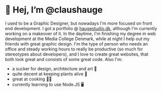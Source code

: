 # 👋 Hej, I’m @claushauge
I used to be a Graphic Designer, but nowadays I'm more focused on front end development. I got a portfolio @ [haugestudio.dk](https://haugestudio.dk), although I'm currently working on a makeover of it. In the daytime, I'm finishing my degree in web development at the Media College Denmark, while at night I help out my friends with great graphic design. I'm the type of person who needs an office and steady working hours to really be productive (so much for stereotypes about developers), and I love to create great websites, that both look great and consists of some great code. Also I'm:
- a sucker for design, architecture and art 👀
- quite decent at keeping plants alive 🌱
- great at cooking 👨‍🍳
- currently learning to use Node.JS 🖥
<!---
claushauge/claushauge is a ✨ special ✨ repository because its `README.md` (this file) appears on your GitHub profile.
You can click the Preview link to take a look at your changes.
--->
